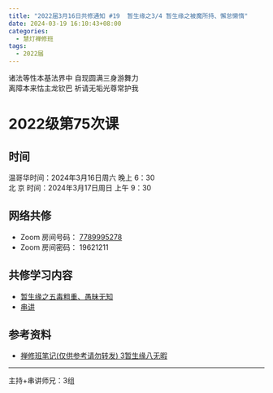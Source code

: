 ```yaml
---
title: "2022届3月16日共修通知 #19  暂生缘之3/4 暂生缘之被魔所持、懈怠懒惰"
date: 2024-03-19 16:10:43+08:00
categories:
  - 慧灯禅修班
tags:
  - 2022届
---
```

诸法等性本基法界中 自现圆满三身游舞力\
离障本来怙主龙钦巴 祈请无垢光尊常护我

# 2022级第75次课

## 时间

温哥华时间：2024年3月16日周六 晚上 6：30\
北  京 时间：2024年3月17日周日 上午 9：30

## 网络共修

* Zoom 房间号码： [7789995278](https://us02web.zoom.us/j/7789995278?pwd=VjZmbWJFY2k2K0E5RVB2cTNIQmhqUT09)
* Zoom 房间密码： 19621211

## 共修学习内容

* [暂生缘之五毒粗重、愚昧无知](https://www.huidengchanxiu.net/4jx/1xm/14)
* [串讲](https://box.hdcxb.net/%E5%85%B6%E4%BB%96%E8%B5%84%E6%96%99/f/2022%E5%B1%8A)


## 参考资料

* [禅修班笔记(仅供参考请勿转发) 3暂生缘八无暇](https://bj.cxb123.cc/1xm/3-zan-sheng-yuan/)

- - -


主持+串讲师兄：3组

